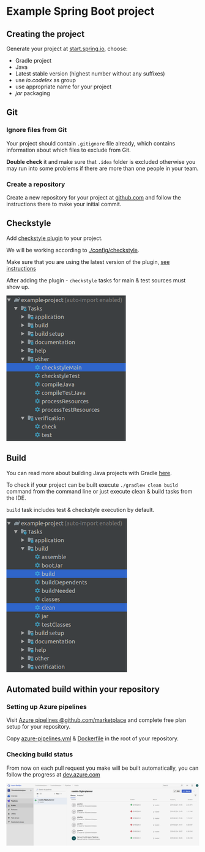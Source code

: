 # Example Spring Boot project

## Creating the project

Generate your project at [start.spring.io](https://start.spring.io/), choose:

 - Gradle project
 - Java
 - Latest stable version (highest number without any suffixes)
 - use *io.codelex* as group
 - use appropriate name for your project
 - *jar* packaging

## Git

### Ignore files from Git

Your project should contain `.gitignore` file already, which contains information about which files to exclude from Git.

**Double check** it and make sure that `.idea` folder is excluded otherwise you may run into some problems if there are more than one people in your team.

### Create a repository

Create a new repository for your project at [github.com](http://github.com) and follow the instructions there to make your initial commit.

## Checkstyle

Add [checkstyle plugin](https://docs.gradle.org/current/userguide/checkstyle_plugin.html) to your project.

We will be working according to [./config/checkstyle](./config/checkstyle).

Make sure that you are using the latest version of the plugin, [see instructions](https://stackoverflow.com/questions/26548931/gradle-change-checkstyle-version)

After adding the plugin - `checkstyle` tasks for main & test sources must show up.

![Checkstyle](./assets/gradle-checkstyle.png)

## Build

You can read more about building Java projects with Gradle [here](https://docs.gradle.org/current/userguide/building_java_projects.html).

To check if your project can be built execute `./gradlew clean build` command from the command line or just execute clean & build tasks from the IDE.

`build` task includes test & checkstyle execution by default.

![Clean & Build](./assets/gradle-build.png)

## Automated build within your repository

### Setting up Azure pipelines

Visit [Azure pipelines @github.com/marketplace](https://github.com/marketplace/azure-pipelines) and complete free plan setup for your repository.

Copy [azure-pipelines.yml](./azure-pipelines.yml) & [Dockerfile](./Dockerfile) in the root of your repository.

### Checking build status

From now on each pull request you make will be built automatically, you can follow the progress at [dev.azure.com](https://dev.azure.com)

![Azure pipelines](./assets/azure-pipelines.png)